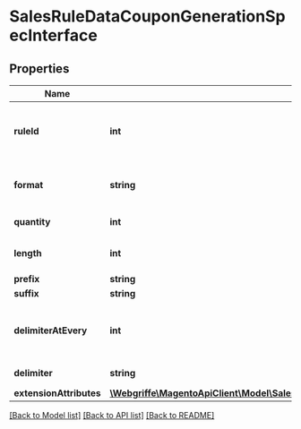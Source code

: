 # SalesRuleDataCouponGenerationSpecInterface

## Properties
Name | Type | Description | Notes
------------ | ------------- | ------------- | -------------
**ruleId** | **int** | The id of the rule associated with the coupon | 
**format** | **string** | Format of generated coupon code | 
**quantity** | **int** | Of coupons to generate | 
**length** | **int** | Length of coupon code | 
**prefix** | **string** | The prefix | [optional] 
**suffix** | **string** | The suffix | [optional] 
**delimiterAtEvery** | **int** | The spacing where the delimiter should exist | [optional] 
**delimiter** | **string** | The delimiter | [optional] 
**extensionAttributes** | [**\Webgriffe\MagentoApiClient\Model\SalesRuleDataCouponGenerationSpecExtensionInterface**](SalesRuleDataCouponGenerationSpecExtensionInterface.md) |  | [optional] 

[[Back to Model list]](../README.md#documentation-for-models) [[Back to API list]](../README.md#documentation-for-api-endpoints) [[Back to README]](../README.md)



